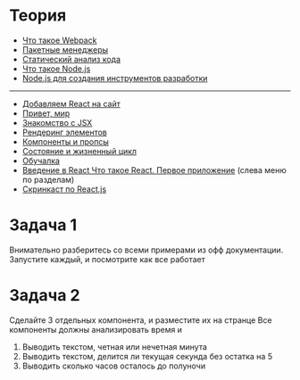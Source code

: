# Теория

- [Что такое Webpack](https://doka.guide/tools/webpack/)
- [Пакетные менеджеры](https://doka.guide/tools/package-managers/)
- [Статический анализ кода](https://doka.guide/tools/static-analysis/)
- [Что такое Node.js](https://doka.guide/tools/nodejs/)
- [Node.js для создания инструментов разработки](https://doka.guide/tools/nodejs-tooling/)
---
- [Добавляем React на сайт](https://ru.reactjs.org/docs/add-react-to-a-website.html)
- [Привет, мир](https://ru.reactjs.org/docs/hello-world.html)
- [Знакомство с JSX](https://ru.reactjs.org/docs/introducing-jsx.html)
- [Рендеринг элементов](https://ru.reactjs.org/docs/rendering-elements.html)
- [Компоненты и пропсы](https://ru.reactjs.org/docs/components-and-props.html)
- [Состояние и жизненный цикл](https://ru.reactjs.org/docs/state-and-lifecycle.html)
- [Обучалка](https://learn-reactjs.ru/home)
- [Введение в React Что такое React. Первое приложение](https://metanit.com/web/react/1.1.php) (слева меню по разделам)
- [Скринкаст по React.js](https://learn.javascript.ru/screencast/react)


# Задача 1

Внимательно разберитесь со всеми примерами из офф документации. Запустите каждый, и посмотрите как все работает

# Задача 2

Сделайте 3 отдельных компонента, и разместите их на странце
Все компоненты должны анализировать время и
1. Выводить текстом, четная или нечетная минута
2. Выводить текстом, делится ли текущая секунда без остатка на 5
3. Выводить сколько часов осталось до полуночи
